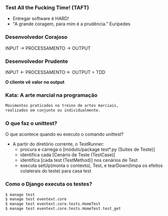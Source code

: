 ### Test All the Fucking Time! (TAFT)

- Entregar software é HARD!
- "A grande coragem, para mim é a prudência." Eurípedes

### Desenvolvedor Corajoso

INPUT -> PROCESSAMENTO -> OUTPUT

### Desenvolvedor Prudente

INPUT <- PROCESSAMENTO <- OUTPUT = TDD

**O cliente vê valor no output**

### Kata: A arte marcial na programação

```markdown
Movimentos praticados no treino de artes marciais,
realizados em conjunto ou individualmente.
```

### O que faz o unittest?

O que acontece quando eu executo o comando unittest?

- A partir do diretório corrente, o TestRunner:
    - procura e carrega o [módulo/package test*.py (Suítes de Teste)]
    - identifica cada [Cenário de Teste (TestCase)]
    - identifica [cada test (TestMethod)] nos cenários de Test
    - executa setUp(monta o contexto), Test, e tearDown(limpa os efeitos colaterais do teste) para casa test

### Como o Django executa os testes?

```markdown
$ manage test
$ manage test eventext.core
$ manage test eventext.core.tests.HomeTest
$ manage test eventext.core.tests.HomeTest.test_get
```
